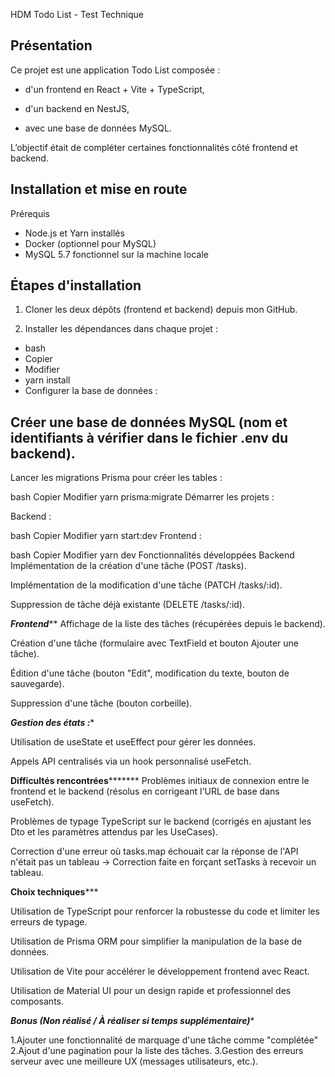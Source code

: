 HDM Todo List - Test Technique
## Présentation
Ce projet est une application Todo List composée :

- d'un frontend en React + Vite + TypeScript,

- d'un backend en NestJS,

- avec une base de données MySQL.

L’objectif était de compléter certaines fonctionnalités côté frontend et backend.

## Installation et mise en route
Prérequis
- Node.js et Yarn installés
- Docker (optionnel pour MySQL)
- MySQL 5.7 fonctionnel sur la machine locale

## Étapes d'installation
1. Cloner les deux dépôts (frontend et backend) depuis mon GitHub.

2. Installer les dépendances dans chaque projet :

- bash
- Copier
- Modifier
- yarn install
- Configurer la base de données :

## Créer une base de données MySQL (nom et identifiants à vérifier dans le fichier .env du backend).

Lancer les migrations Prisma pour créer les tables :

bash
Copier
Modifier
yarn prisma:migrate
Démarrer les projets :

Backend :

bash
Copier
Modifier
yarn start:dev
Frontend :

bash
Copier
Modifier
yarn dev
Fonctionnalités développées
Backend
Implémentation de la création d'une tâche (POST /tasks).

Implémentation de la modification d'une tâche (PATCH /tasks/:id).

Suppression de tâche déjà existante (DELETE /tasks/:id).

*****Frontend*******
Affichage de la liste des tâches (récupérées depuis le backend).

Création d'une tâche (formulaire avec TextField et bouton Ajouter une tâche).

Édition d'une tâche (bouton "Edit", modification du texte, bouton de sauvegarde).

Suppression d'une tâche (bouton corbeille).

***************Gestion des états :****************

Utilisation de useState et useEffect pour gérer les données.

Appels API centralisés via un hook personnalisé useFetch.

************Difficultés rencontrées*******************
Problèmes initiaux de connexion entre le frontend et le backend (résolus en corrigeant l'URL de base dans useFetch).

Problèmes de typage TypeScript sur le backend (corrigés en ajustant les Dto et les paramètres attendus par les UseCases).

Correction d'une erreur où tasks.map échouait car la réponse de l'API n'était pas un tableau → Correction faite en forçant setTasks à recevoir un tableau.

**********Choix techniques*************

Utilisation de TypeScript pour renforcer la robustesse du code et limiter les erreurs de typage.

Utilisation de Prisma ORM pour simplifier la manipulation de la base de données.

Utilisation de Vite pour accélérer le développement frontend avec React.

Utilisation de Material UI pour un design rapide et professionnel des composants.

***************Bonus (Non réalisé / À réaliser si temps supplémentaire)****************

   1.Ajouter une fonctionnalité de marquage d'une tâche comme "complétée"
   2.Ajout d'une pagination pour la liste des tâches.
   3.Gestion des erreurs serveur avec une meilleure UX (messages utilisateurs, etc.).
